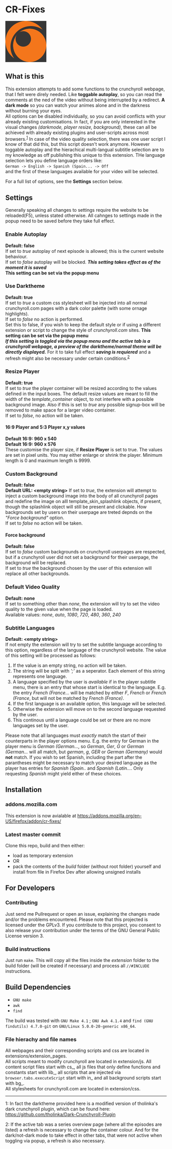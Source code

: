 # CR-Fixes

![logo](https://raw.githubusercontent.com/TheOneric/CR-Fixes/master/extra-files/Logo-ver1%2Bbackground.png)

## What is this

This extension attempts to add some functions to the crunchyroll webpage, that I felt were direly needed. Like **toggable autoplay**, so you can read the comments at the ned of the video without being interrupted by a redirect. **A dark mode** so you can watch your animes alone and in the darkness without burning your eyes.  
All options can be disabled individually, so you can avoid conflicts with your already existing customisations.
In fact, if you are only interested in the visual changes *(darkmode, player resize, background)*, these can all be achieved with already existing plugins and user-scripts across most browsers.<sup>[1](#crf_footnote1)</sup> 
In case of the video quality selection, there was one user script I know of that did this, but this script doesn't work anymore.
However toggable autoplay and the hierachical multi-langual subtitle selection are to my knowledge as off publishing this unique to this extension.
THe language selection lets you define language orders like:  
`German -> English -> Spanish (Spain... -> Off`  
and the first of these languages available for your video will be selected.


For a full list of options, see the **Settings** section below.



## Settings
Generally speaking all changes to settings require the website to be reloaded(F5), unless stated otherwise. All cahnges to settings made in the popup need to be saved before they take full effect.

### Enable Autoplay
**Default: false**  
If set to *true* autoplay of next episode is allowed; this is the current website behaviour.  
If set to *false* autoplay will be blocked.
**_This setting takes effect as of the moment it is saved_**  
**This setting can be set via the popup menu**
### Use Darktheme
**Default: true**  
If set to *true* a custom css stylesheet will be injected into all normal crunchyroll.com pages with a dark color palette (with some ornage highlights).  
If set to *false* no action is performed.  
Set this to false, if you wish to keep the default style or if using a different extension or script to change the style of *crunchyroll.com* sites.
**This setting can be set via the popup menu**  
**_If this setting is toggled via the popup menu and the active tab is a crunchyroll webpage, a preview of the darktheme/normal theme will be directly displayed._** For it to take full effect **_saving is requiered_** and a refresh might also be necessary under certain conditions.<sup>[2](#crf_footnote2)</sup>
### Resize Player
**Default: true**  
If set to *true* the player container will be resized according to the values defined in the input boxes. The default resize values are meant to fill the width of the *template_container* object, to not interfere with a possible background image.
Also if this is set to *true* any possible signup-box will be removed to make space for a larger video container.  
If set to *false*, no action will be taken.
#### 16:9 Player and 5:3 Player x,y values
**Default 16:9:  960 x 540**  
**Default 16:9:  960 x 576**  
These customise the player size, if **Resize Player** is set to true. The values are set in pixel units. You may either enlarge or shrink the player. Minimum length is 0 and maximum length is 9999.

### Custom Background
**Default: false**  
**Default URL: \<empty string\>**
If set to *true*, the extension will attempt to inject a custom background image into the body of all crunchyroll pages and redefine the image on alll template\_skin\_splashlink objects, if present, though the splashlink object will still be present and clickable.
How backgrounds set by users on their userpage are treted depnds on the *"Force background"* option.  
If set to *false* no action will be taken.
#### Force background
**Default: false**  
If set to *false* custom backgrounds on crunchyroll userpages are respected, but if a crunchyroll user did not set a background for their userpage, the background will be replaced.  
If set to *true* the background chosen by the user of this extension will replace all other backgrounds.
 
### Default Video Quality
**Default: none**  
If set to something other than *none*, the extension will try to set the video quality to the given value when the page is loaded.  
Available values: *none*, *auto*, *1080*, *720*, *480*, *360*, *240*

### Subtitle Languages
**Default: \<empty string\>**  
If not empty the extension will try to set the subtitle language according to this option, regardless of the language of the crunchyroll website.
The value of this setting will be processed as follows:  
1. If the value is an empty string, no action will be taken.
2. The string will be split with *';'* as a seperator. Each element of this string represents one language.
3. A language specified by the user is *available* if in the player subtitle menu, there is an entry that whose start is identical to the language. 
E.g. the entry *French (France...* will be matched by either *F*, *French* or *French (France*, but will not be matched by *French (France)*.
4. If the first language is an available option, this language will be selected.
5. Otherwise the extension will move on to the second language requested by the user.
6. This continous until a language could be set or there are no more languages set by the user.

Please note that all languages must *exactly* match the start of their counterparts in the player options menu.
E.g. the entry for German in the player menu is *German (German...*, so *German*, *Ger*, *G* or *German (German...* will all match, but *german*, *g*, *GER* or *German (Germany)* would __not__ match.
If you wish to set Spanish, including the part after the parantheses might be necessary to match your desired language as the player has entries for *Spanish (Spain..* and *Spanish (Latin...*.
Only requesting *Spanish* might yield either of these choices.




## Installation
### addons.mozilla.com
This extension is now avialable at https://addons.mozilla.org/en-US/firefox/addon/cr-fixes/

### Latest master commit
Clone this repo, build and then either:
* load as temporary extension
* OR  
* pack the contents of the *build* folder (without root folder) yourself and install from file in Firefox Dev after allowing unsigned installs




## For Developers
### Contributing
Just send me Pullrequest or open an issue, explaining the changes made and/or the problems encountered.
Please note that this projected is licensed under the GPLv3.
If you contribute to this project, you consent to also release your contribution under the terms of the GNU General Public License version 3.

### Build instructions
Just run `make`.
This will copy all the files inside the *extension* folder to the build folder (will be created if necessary) and process all `//#INCLUDE` instructions.

## Build Dependencies
* `GNU make`
* `awk`
* `find`

The build was tested with `GNU Make 4.1` ; `GNU Awk 4.1.4` and `find (GNU findutils) 4.7.0-git` on `GNU/Linux 5.0.0-20-generic x86_64`.

### File hierachy and file names
All webpages and their corresponding scripts and css are located in extensions/extension_pages.  
All scripts meant to modify crunchyroll are located in extension/js. All content script files start with cs\_, all js files that only define functions and constants start with lib\_, all scripts that are injected via `browser.tabs.executeScript` start with in\_ and all background scripts start with bg\_.  
All stylesheets for crunchyroll.com are located in extension/css.


---


<a name="crf_footnote1">1</a>: In fact the darktheme provided here is a modified version of tholinka's dark crunchyroll plugin, which can be found here: https://github.com/tholinka/Dark-Crunchyroll-Plugin  

<a name="crf_footnote2">2</a>: If the active tab was a series overview page (where all the episodes are listed) a refresh is necessary to change the container colour. And for the dark/not-dark mode to take effect in other tabs, that were not active when toggling via popup, a refresh is also necessary.
